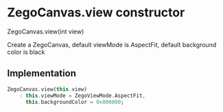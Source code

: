 


# ZegoCanvas.view constructor







ZegoCanvas.view(int view)


<p>Create a ZegoCanvas, default viewMode is AspectFit, default background color is black</p>



## Implementation

```dart
ZegoCanvas.view(this.view)
    : this.viewMode = ZegoViewMode.AspectFit,
      this.backgroundColor = 0x000000;
```







